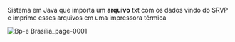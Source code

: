 Sistema em Java que importa um <b>arquivo</b> txt com os dados vindo do SRVP e imprime esses arquivos em uma impressora térmica

![Bp-e Brasília_page-0001](https://user-images.githubusercontent.com/43224822/64714889-cb726c00-d495-11e9-8c83-d798efb56b03.jpg)
